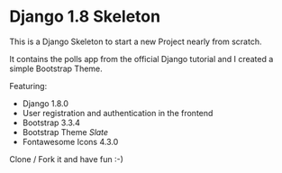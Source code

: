 # Django 1.8 Skeleton

This is a Django Skeleton to start a new Project nearly from scratch.

It contains the polls app from the official Django tutorial and I created a simple Bootstrap Theme.

Featuring:
* Django 1.8.0
* User registration and authentication in the frontend
* Bootstrap 3.3.4
* Bootstrap Theme *Slate*
* Fontawesome Icons 4.3.0

Clone / Fork it and have fun :-)
